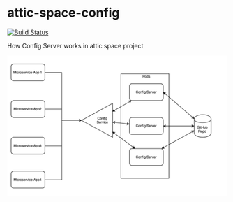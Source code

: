 # attic-space-config
[![Build Status](http://18.222.46.125:31822/job/AS-CONFIG-SERVER-BUILD/job/master/badge/icon)](http://18.222.46.125:31822/job/AS-CONFIG-SERVER-BUILD/job/master/)

How Config Server works in attic space project

![arch_image](image/config-server-arch.png)
